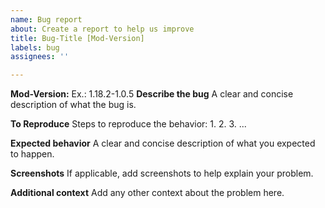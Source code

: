 ```yaml
---
name: Bug report
about: Create a report to help us improve
title: Bug-Title [Mod-Version]
labels: bug
assignees: ''

---
```


**Mod-Version:** Ex.: 1.18.2-1.0.5
**Describe the bug**
A clear and concise description of what the bug is.

**To Reproduce**
Steps to reproduce the behavior:
1. 
2. 
3. 
...

**Expected behavior**
A clear and concise description of what you expected to happen.

**Screenshots**
If applicable, add screenshots to help explain your problem.

**Additional context**
Add any other context about the problem here.
